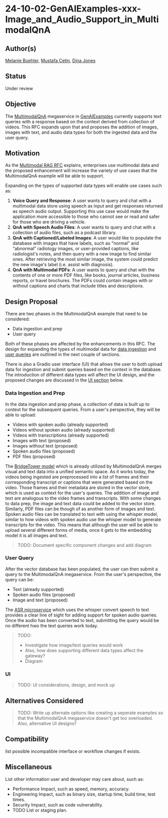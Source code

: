 # 24-10-02-GenAIExamples-xxx-Image_and_Audio_Support_in_MultimodalQnA

## Author(s)

[Melanie Buehler](https://github.com/mhbuehler), [Mustafa Cetin](https://github.com/MSCetin37), [Dina Jones](https://github.com/dmsuehir)

## Status

Under review

## Objective

The [MultimodalQnA](https://github.com/opea-project/GenAIExamples/tree/main/MultimodalQnA) megaservice in
[GenAIExamples](https://github.com/opea-project/GenAIExamples) currently supports text queries with a response based on
the context derived from collection of videos. This RFC expands upon that and proposes the addition of images, images
with text, and audio data types for both the ingested data and the user query.

## Motivation

As the [Multimodal RAG RFC](https://github.com/opea-project/docs/blob/01597aabeaf4c5d171bdc8cd9f7bccdd9e64f697/community/rfcs/MM-RAG-RFG.md)
explains, enterprises use multimodal data and the proposed enhancement will increase the variety of use cases that the
MultimodalQnA example will be able to support.

Expanding on the types of supported data types will enable use cases such as:
1. **Voice Query and Response**: A user wants to query and chat with a multimodal data store using speech as input and get responses returned as speech audio output. Supporting this use case would make the application more accessible to those who cannot see or read and safer for those who are driving a vehicle.
1. **QnA with Speech Audio Files**: A user wants to query and chat with a collection of audio files, such as a podcast library.
1. **QnA with Captioned/Labeled Images**: A user would like to populate the database with images that have labels, such as "normal" and “abnormal” radiology images, or user-provided captions, like radiologist's notes, and then query with a new image to find similar ones. After retrieving the most similar image, the system could predict the new image's label (i.e. assist with diagnosis).
1. **QnA with Multimodal PDFs**: A user wants to query and chat with the contents of one or more PDF files, like books, journal articles, business reports, or travel brochures. The PDFs could contain images with or without captions and charts that include titles and descriptions. 

## Design Proposal

There are two phases in the MultimodalQnA example that need to be considered:
* Data ingestion and prep
* User query

Both of these phases are affected by the enhancements in this RFC. The design for expanding the types of multimodal data
for [data ingestion](#data-ingestion-and-prep) and [user queries](#user-query) are outlined in the next couple of
sections.

There is also a Gradio user interface (UI) that allows the user to both upload data for ingestion and submit queries
based on the context in the database. The introduction of different data types will affect the UI design, and the
proposed changes are discussed in the [UI section](#ui) below.

### Data Ingestion and Prep

In the data ingestion and prep phase, a collection of data is built up to context for the subsequent queries. From a
user's perspective, they will be able to upload:
* Videos with spoken audio (already supported)
* Videos without spoken audio (already supported)
* Videos with transcriptions (already supported)
* Images with text (proposed)
* Images without text (proposed)
* Spoken audio files (proposed)
* PDF files (proposed)

The [BridgeTower model](https://huggingface.co/BridgeTower/bridgetower-large-itm-mlm-gaudi) which is already utilized
by MultimodalQnA merges visual and text data into a unified semantic space. As it works today, the videos being ingested
are preprocessed into a list of frames and their corresponding transcript or captions that were generated based on the
video. Those frames and their metadata are stored in the vector store, which is used as context for the user's queries.
The addition of image and text are analogous to the video frames and transcripts. With some changes to data prep, the
image and text data could be added to the vector store. Similarly, PDF files can be though of as another form of images
and text. Spoken audio files can be translated to text with using the whisper model, similar to how videos with spoken
audio use the whisper model to generate transcripts for the video. This means that although the user will be able to
upload several different forms of media, once it gets to the embedding model it is all images and text.

> TODO: Document specific component changes and add diagram

### User Query

After the vector database has been populated, the user can then submit a query to the MultimodalQnA megaservice. From
the user's perspective, the query can be:
* Text (already supported)
* Spoken audio files (proposed)
* Image and text (proposed)

The [ASR microservice](https://github.com/opea-project/GenAIComps/blob/main/comps/asr/whisper/README.md) which uses the
whisper convert speech to text provides a clear line of sight for adding support for spoken audio queries. Once the
audio has been converted to text, submitting the query would be no different hwo the text queries work today.


> TODO: 
> - Investigate how image/text queries would work
> - Also, how does supporting different data types affect the gateway?
> - Diagram

### UI

> TODO: UI considerations, design, and mock up

## Alternatives Considered

> TODO: Write up alternate options like creating a seperate examples so that the MultimodalQnA megaservice doesn't get too overloaded.
> Also, alternative UI designs?

## Compatibility

list possible incompatible interface or workflow changes if exists.

## Miscellaneous

List other information user and developer may care about, such as:

- Performance Impact, such as speed, memory, accuracy.
- Engineering Impact, such as binary size, startup time, build time, test times.
- Security Impact, such as code vulnerability.
- TODO List or staging plan.

<!--
TODO:
- List considerations like the number of containers, how many HPUs will be needed before/after the the change, etc
- Development phases
-->
